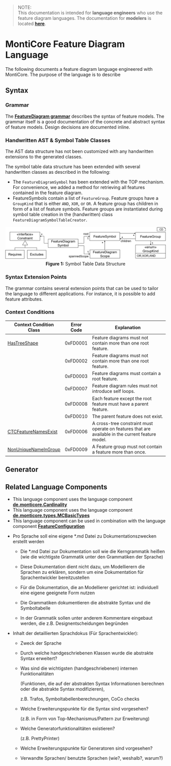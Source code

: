 <!-- List with all references used within this markdown file: -->
[Readme]: ../../../../README.md
[Grammar]: FeatureDiagram.mc4
[HasTreeShape]: ../java/featurediagram/_cocos/HasTreeShape.java
[CTCFeatureNamesExist]: ../java/featurediagram/_cocos/CTCFeatureNamesExist.java
[NonUniqueNameInGroup]: ../java/featurediagram/_cocos/NonUniqueNameInGroup.java

<!-- The following references should pont towards the markdown files, once these exist -->
[Cardinality MLC]: https://git.rwth-aachen.de/monticore/monticore/-/blob/dev/monticore-grammar/src/main/grammars/de/monticore/Cardinality.mc4
[MCBasicTypes MLC]: https://git.rwth-aachen.de/monticore/monticore/-/blob/dev/monticore-grammar/src/main/grammars/de/monticore/types/MCBasicTypes.mc4
[FeatureConfiguration MLC]: FeatureConfiguration.md

> NOTE: <br>
This documentation is intended for  **language engineers** who use the feature diagram languages.
The documentation for **modelers** is located **[here][Readme]**. 

# MontiCore Feature Diagram Language

The following documents a feature diagram language engineered with MontiCore. 
The purpose of the language is to describe 


## Syntax

### Grammar
The **[FeatureDiagram grammar][Grammar]** describes the syntax
of feature models. The grammar itself is a good documentation of the concrete and abstract syntax of 
feature models. Design decisions are documented inline. 

### Handwritten AST & Symbol Table Classes
The AST data structure has not been customized with any handwritten extensions to the generated classes.

The symbol table data structure has been extended with several handwritten classes as described in the 
following:

* The `FeatureDiagramSymbol` has been extended with the TOP mechanism. For convenience, we added a 
method for retrieving all features contained in the feature diagram.
* FeatureSymbols contain a list of `FeatureGroup`. Feature groups have a `GroupKind` that is either
`AND`, `XOR`, or `OR`. A feature group has children in form of a list of feature symbols.
Feature groups are instantiated during symbol table creation in the (handwritten) class
`FeatureDiagramSymbolTableCreator`.

<div align="center">
<img width="800" src="../../../../doc/SymbolTableDataStructure.png">
<br><b>Figure 1:</b> 
Symbol Table Data Structure
</div>
 
### Syntax Extension Points
The grammar contains several extension points that can be used to tailor the language to 
different applications. For instance, it is possible to add feature attributes.

### Context Conditions

| Context Condition Class | Error Code | Explanation |
| ---      |  ------  |---------|
| [HasTreeShape][HasTreeShape]                 | 0xFD0001 | Feature diagrams must not contain more than one root feature. |
|                                              | 0xFD0002 | Feature diagrams must not contain more than one root feature. |
|                                              | 0xFD0003 | Feature diagrams must contain a root feature. |
|                                              | 0xFD0007 | Feature diagram rules must not introduce self loops. | 
|                                              | 0xFD0008 | Each feature except the root feature must have a parent feature. | 
|                                              | 0xFD0010 | The parent feature does not exist.  |
| [CTCFeatureNamesExist][CTCFeatureNamesExist] | 0xFD0006 | A cross-tree constraint must operate on features that are available in the current feature model. |
| [NonUniqueNameInGroup][NonUniqueNameInGroup] | 0xFD0009 | A Feature group must not contain a feature more than once. |

## Generator

## Related Language Components
* This language component uses the language component **[de.monticore.Cardinality][Cardinality MLC]**
* This language component uses the language component **[de.monticore.types.MCBasicTypes][MCBasicTypes MLC]**
* This language component can be used in combination with the language component **[FeatureConfiguration][FeatureConfiguration MLC]**



- Pro Sprache soll eine eigene *.md Datei zu Dokumentationszwecken erstellt werden 

  - Die *.md Datei zur Dokumentation soll wie die Kerngrammatik heißen (wie die wichtigste Grammatik unter den Grammatiken der Sprache)

  - Diese Dokumentation dient nicht dazu, um Modellierern die Sprachen zu erklären, sondern um eine Dokumentation für Sprachentwickler bereitzustellen 

  - Für die Dokumentation, die an Modellierer gerichtet ist: individuell eine eigene geeignete Form nutzen

  - Die Grammatiken dokumentieren die abstrakte Syntax und die Symboltabelle

  - In der Grammatik sollen unter anderem Kommentare eingebaut werden, die z.B. Designentscheidungen begründen

  

- Inhalt der detaillierten Sprachdokus (Für Sprachentwickler): 

  - Zweck der Sprache

  - Durch welche handgeschriebenen Klassen wurde die abstrakte Syntax erweitert?

  - Was sind die wichtigsten (handgeschriebenen) internen Funktionalitäten 

    (Funktionen, die auf der abstrakten Syntax Informationen berechnen oder die abstrakte Syntax modifizieren), 

    z.B. Trafos, Symboltabellenberechnungen, CoCo checks

  - Welche Erweiterungspunkte für die Syntax sind vorgesehen? 

    (z.B. in Form von Top-Mechanismus/Pattern zur Erweiterung)

  - Welche Generatorfunktionalitäten existieren?

    (z.B. PrettyPrinter)

  - Welche Erweiterungspunkte für Generatoren sind vorgesehen?

  - Verwandte Sprachen/ benutzte Sprachen (wie?, weshalb?, warum?)
